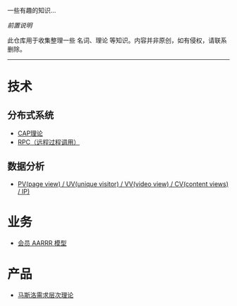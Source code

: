 一些有趣的知识...


*前置说明*

此仓库用于收集整理一些 名词、理论 等知识。内容并非原创，如有侵权，请联系删除。


---


# 技术


## 分布式系统


- [CAP理论]()
- [RPC（远程过程调用）]()

## 数据分析

- [PV(page view) / UV(unique visitor) / VV(video view) / CV(content views) / IP)](./data_analysis/PV_UV_VV_CV_IP.md)



# 业务


- [会员 AARRR 模型](./biz-member/AARRR模型.md)


# 产品

- [马斯洛需求层次理论]()


